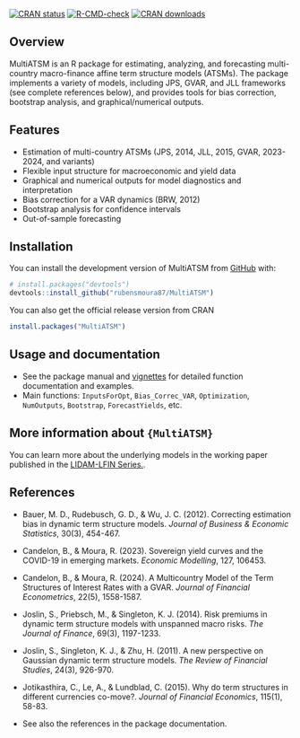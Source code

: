 
<!-- README.md is generated from README.Rmd. Please edit that file -->

[![CRAN
status](https://www.r-pkg.org/badges/version/MultiATSM)](https://cran.r-project.org/package=MultiATSM)
[![R-CMD-check](https://github.com/rubensmoura87/MultiATSM/actions/workflows/R-CMD-check.yaml/badge.svg)](https://github.com/rubensmoura87/MultiATSM/actions/workflows/R-CMD-check.yaml)
[![CRAN
downloads](https://cranlogs.r-pkg.org/badges/MultiATSM)](https://CRAN.R-project.org/package=MultiATSM)

## Overview

MultiATSM is an R package for estimating, analyzing, and forecasting
multi-country macro-finance affine term structure models (ATSMs). The
package implements a variety of models, including JPS, GVAR, and JLL
frameworks (see complete references below), and provides tools for bias
correction, bootstrap analysis, and graphical/numerical outputs.

## Features

- Estimation of multi-country ATSMs (JPS, 2014, JLL, 2015, GVAR,
  2023-2024, and variants)
- Flexible input structure for macroeconomic and yield data
- Graphical and numerical outputs for model diagnostics and
  interpretation
- Bias correction for a VAR dynamics (BRW, 2012)
- Bootstrap analysis for confidence intervals
- Out-of-sample forecasting

## Installation

You can install the development version of MultiATSM from
[GitHub](https://github.com/) with:

``` r
# install.packages("devtools")
devtools::install_github("rubensmoura87/MultiATSM")
```

You can also get the official release version from CRAN

``` r
install.packages("MultiATSM")
```

## Usage and documentation

- See the package manual and
  [vignettes](https://https://rubensmoura87.github.io/articles/MultiATSM.html/)
  for detailed function documentation and examples.
- Main functions: `InputsForOpt`, `Bias_Correc_VAR`, `Optimization`,
  `NumOutputs`, `Bootstrap`, `ForecastYields`, etc.

## More information about `{MultiATSM}`

You can learn more about the underlying models in the working paper
published in the [LIDAM-LFIN
Series.](https://dial.uclouvain.be/pr/boreal/object/boreal%3A259119/datastream/PDF_01/view#:~:text=Abstract,sample%20forecasting%20of%20bond%20yields.).

## References

- Bauer, M. D., Rudebusch, G. D., & Wu, J. C. (2012). Correcting
  estimation bias in dynamic term structure models. *Journal of Business
  & Economic Statistics*, 30(3), 454-467.

- Candelon, B., & Moura, R. (2023). Sovereign yield curves and the
  COVID-19 in emerging markets. *Economic Modelling*, 127, 106453.

- Candelon, B., & Moura, R. (2024). A Multicountry Model of the Term
  Structures of Interest Rates with a GVAR. *Journal of Financial
  Econometrics*, 22(5), 1558-1587.

- Joslin, S., Priebsch, M., & Singleton, K. J. (2014). Risk premiums in
  dynamic term structure models with unspanned macro risks. *The Journal
  of Finance*, 69(3), 1197-1233.

- Joslin, S., Singleton, K. J., & Zhu, H. (2011). A new perspective on
  Gaussian dynamic term structure models. *The Review of Financial
  Studies*, 24(3), 926-970.

- Jotikasthira, C., Le, A., & Lundblad, C. (2015). Why do term
  structures in different currencies co-move?. *Journal of Financial
  Economics*, 115(1), 58-83.

- See also the references in the package documentation.
